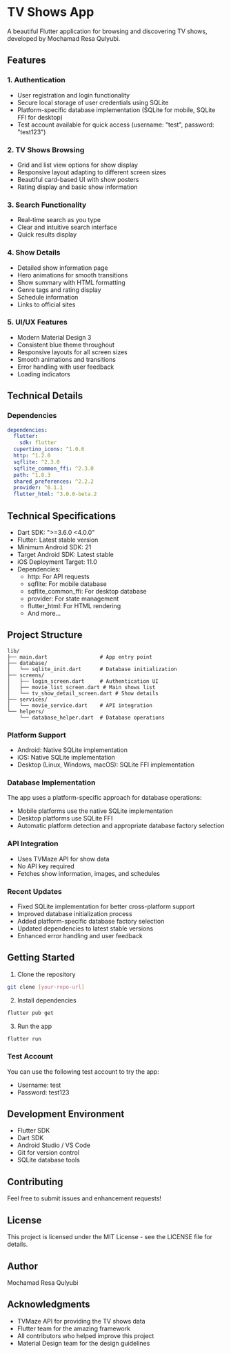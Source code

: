 # TV Shows App

A beautiful Flutter application for browsing and discovering TV shows, developed by Mochamad Resa Qulyubi.

## Features

### 1. Authentication
- User registration and login functionality
- Secure local storage of user credentials using SQLite
- Platform-specific database implementation (SQLite for mobile, SQLite FFI for desktop)
- Test account available for quick access (username: "test", password: "test123")

### 2. TV Shows Browsing
- Grid and list view options for show display
- Responsive layout adapting to different screen sizes
- Beautiful card-based UI with show posters
- Rating display and basic show information

### 3. Search Functionality
- Real-time search as you type
- Clear and intuitive search interface
- Quick results display

### 4. Show Details
- Detailed show information page
- Hero animations for smooth transitions
- Show summary with HTML formatting
- Genre tags and rating display
- Schedule information
- Links to official sites

### 5. UI/UX Features
- Modern Material Design 3
- Consistent blue theme throughout
- Responsive layouts for all screen sizes
- Smooth animations and transitions
- Error handling with user feedback
- Loading indicators

## Technical Details

### Dependencies
```yaml
dependencies:
  flutter:
    sdk: flutter
  cupertino_icons: ^1.0.6
  http: ^1.2.0
  sqflite: ^2.3.0
  sqflite_common_ffi: ^2.3.0
  path: ^1.8.3
  shared_preferences: ^2.2.2
  provider: ^6.1.1
  flutter_html: ^3.0.0-beta.2
```

## Technical Specifications

- Dart SDK: ">=3.6.0 <4.0.0"
- Flutter: Latest stable version
- Minimum Android SDK: 21
- Target Android SDK: Latest stable
- iOS Deployment Target: 11.0
- Dependencies:
  - http: For API requests
  - sqflite: For mobile database
  - sqflite_common_ffi: For desktop database
  - provider: For state management
  - flutter_html: For HTML rendering
  - And more...

## Project Structure

```
lib/
├── main.dart                 # App entry point
├── database/
│   └── sqlite_init.dart      # Database initialization
├── screens/
│   ├── login_screen.dart     # Authentication UI
│   ├── movie_list_screen.dart # Main shows list
│   └── tv_show_detail_screen.dart # Show details
├── services/
│   └── movie_service.dart    # API integration
└── helpers/
    └── database_helper.dart  # Database operations
```

### Platform Support
- Android: Native SQLite implementation
- iOS: Native SQLite implementation
- Desktop (Linux, Windows, macOS): SQLite FFI implementation

### Database Implementation
The app uses a platform-specific approach for database operations:
- Mobile platforms use the native SQLite implementation
- Desktop platforms use SQLite FFI
- Automatic platform detection and appropriate database factory selection

### API Integration
- Uses TVMaze API for show data
- No API key required
- Fetches show information, images, and schedules

### Recent Updates
- Fixed SQLite implementation for better cross-platform support
- Improved database initialization process
- Added platform-specific database factory selection
- Updated dependencies to latest stable versions
- Enhanced error handling and user feedback

## Getting Started

1. Clone the repository
```bash
git clone [your-repo-url]
```

2. Install dependencies
```bash
flutter pub get
```

3. Run the app
```bash
flutter run
```

### Test Account
You can use the following test account to try the app:
- Username: test
- Password: test123

## Development Environment
- Flutter SDK
- Dart SDK
- Android Studio / VS Code
- Git for version control
- SQLite database tools

## Contributing
Feel free to submit issues and enhancement requests!

## License
This project is licensed under the MIT License - see the LICENSE file for details.

## Author
Mochamad Resa Qulyubi

## Acknowledgments
- TVMaze API for providing the TV shows data
- Flutter team for the amazing framework
- All contributors who helped improve this project
- Material Design team for the design guidelines

